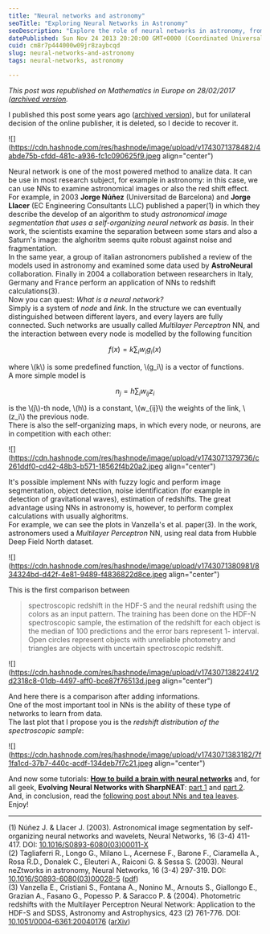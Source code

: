 ```yaml
---
title: "Neural networks and astronomy"
seoTitle: "Exploring Neural Networks in Astronomy"
seoDescription: "Explore the role of neural networks in astronomy, from image analysis to redshift calculations, with diverse applications and examples"
datePublished: Sun Nov 24 2013 20:20:00 GMT+0000 (Coordinated Universal Time)
cuid: cm8r7p444000w09jr8zaybcqd
slug: neural-networks-and-astronomy
tags: neural-networks, astronomy

---
```


*This post was republished on Mathematics in Europe on 28/02/2017 ([archived version](https://web.archive.org/web/20220523235259/http://mathematics-in-europe.eu/?p=801).*

I published this post some years ago ([archived version](https://web.archive.org/web/20101129170739/http://sciencebackstage.blogosfere.it/2010/10/neural-networks-and-astronomy.html)), but for unilateral decision of the online publisher, it is deleted, so I decide to recover it.

![](https://cdn.hashnode.com/res/hashnode/image/upload/v1743071378482/4abde75b-cfdd-481c-a936-fc1c090625f9.jpeg align="center")

Neural network is one of the most powered method to analize data. It can be use in most research subject, for example in astronomy: in this case, we can use NNs to examine astronomical images or also the red shift effect. For example, in 2003 **Jorge Núñez** (Universitad de Barcelona) and **Jorge Llacer** (EC Engineering Consultants LLC) published a paper(1) in which they describe the develop of an algorithm to study *astronomical image segmentation that uses a self-organizing neural network as basis*. In their work, the scientists examine the separation between some stars and also a Saturn's image: the alghoritm seems quite robust against noise and fragmentation.  
In the same year, a group of italian astronomers published a review of the models used in astronomy and examined some data used by **AstroNeural** collaboration. Finally in 2004 a collaboration between researchers in Italy, Germany and France perform an application of NNs to redshift calculations(3).  
Now you can quest: *What is a neural network?*  
Simply is a system of *node* and *link*. In the structure we can eventually distinguished between different layers, and every layers are fully connected. Such networks are usually called *Multilayer Perceptron* NN, and the interaction between every node is modelled by the following funcition

$$f(x) = k \sum_i w_i g_i(x)$$

where \\(k\\) is some predefined function, \\(g_i\\) is a vector of functions.  
A more simple model is

$$n_j = h \sum_i w_{ij} z_i$$

is the \\(j\\)\-th node, \\(h\\) is a constant, \\(w_{ij}\\) the weights of the link, \\(z_i\\) the previous node.  
There is also the self-organizing maps, in which every node, or neurons, are in competition with each other:

![](https://cdn.hashnode.com/res/hashnode/image/upload/v1743071379736/c261ddf0-cd42-48b3-b571-18562f4b20a2.jpeg align="center")

It's possible implement NNs with fuzzy logic and perform image segmentation, object detection, noise identification (for example in detection of gravitational waves), estimation of redshifts. The great advantage using NNs in astronomy is, however, to perform complex calculations with usually alghoritms.  
For example, we can see the plots in Vanzella's et al. paper(3). In the work, astronomers used a *Multilayer Perceptron* NN, using real data from Hubble Deep Field North dataset.

![](https://cdn.hashnode.com/res/hashnode/image/upload/v1743071380981/834324bd-d42f-4e81-9489-f4836822d8ce.jpeg align="center")

This is the first comparison between

> spectroscopic redshift in the HDF-S and the neural redshift using the colors as an input pattern. The training has been done on the HDF-N spectroscopic sample, the estimation of the redshift for each object is the median of 100 predictions and the error bars represent 1- interval. Open circles represent objects with unreliable photometry and triangles are objects with uncertain spectroscopic redshift.

![](https://cdn.hashnode.com/res/hashnode/image/upload/v1743071382241/2d2318c8-01db-4497-aff0-bce87f76513d.jpeg align="center")

And here there is a comparison after adding informations.  
One of the most important tool in NNs is the ability of these type of networks to learn from data.  
The last plot that I propose you is the *redshift distribution of the spectroscopic sample*:

![](https://cdn.hashnode.com/res/hashnode/image/upload/v1743071383182/7f1fa1cd-37b7-440c-acdf-134deb7f7c21.jpeg align="center")

And now some tutorials: [**How to build a brain with neural networks**](http://io9.com/5647277/how-to-build-a-brain-with-neural-networks) and, for all geek, **Evolving Neural Networks with SharpNEAT**: [part 1](http://www.nashcoding.com/2010/07/17/tutorial-evolving-neural-networks-with-sharpneat-2-part-1/) and [part 2](http://www.nashcoding.com/?p=177). And, in conclusion, read the [following post about NNs and tea leaves](http://www.science20.com/news_articles/artificial_neural_network_can_distinguish_between_tea_leaves).  
Enjoy!

---

(1) Núñez J. & Llacer J. (2003). Astronomical image segmentation by self-organizing neural networks and wavelets, Neural Networks, 16 (3-4) 411-417. DOI: [10.1016/S0893-6080(03)00011-X](http://dx.doi.org/10.1016%2FS0893-6080%2803%2900011-X)  
(2) Tagliaferri R., Longo G., Milano L., Acernese F., Barone F., Ciaramella A., Rosa R.D., Donalek C., Eleuteri A., Raiconi G. & Sessa S. (2003). Neural neZtworks in astronomy, Neural Networks, 16 (3-4) 297-319. DOI: [10.1016/S0893-6080(03)00028-5](http://dx.doi.org/10.1016%2FS0893-6080%2803%2900028-5) ([pdf](http://people.na.infn.it/~astroneural/documents/nnet_in_astronomy.pdf))  
(3) Vanzella E., Cristiani S., Fontana A., Nonino M., Arnouts S., Giallongo E., Grazian A., Fasano G., Popesso P. & Saracco P. & (2004). Photometric redshifts with the Multilayer Perceptron Neural Network: Application to the HDF-S and SDSS, Astronomy and Astrophysics, 423 (2) 761-776. DOI: [10.1051/0004-6361:20040176](http://dx.doi.org/10.1051%2F0004-6361%3A20040176) ([arXiv](http://arxiv.org/abs/astro-ph/0312064))